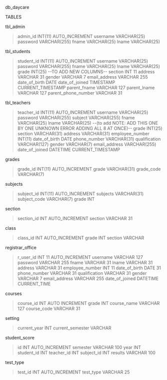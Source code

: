 db_daycare

TABLES

tbl_admin
>admin_id INT(11) AUTO_INCREMENT
>username VARCHAR(25)
>password VARCHAR(255)
>fname VARCHAR(25)
>lname VARCHAR(25)

tbl_students 
>student_id INT(11) AUTO_INCREMENT
>username VARCHAR(25)
>password VARCHAR(255)
>fname  VARCHAR(25)
>lname VARCHAR(25)
>grade INT(25)
--TO ADD NEW COLUMNS-- 
section INT 11 
address VARCHAR 31
gender VARCHAR 7 
email_address VARCHAR 255 
date_of_birth DATE 
date_of_joined TIMESTAMP CURRENT_TIMESTAMP
parent_fname VARCHAR 127 
parent_lname VARCHAR 127
parent_phone_number VARCHAR 31 

tbl_teachers
>teacher_id INT(11) AUTO_INCREMENT
>username VARCHAR(25)
>password VARCHAR(255)
>subject VARCHAR(255)
>fname VARCHAR(25)
>lname VARCHAR(25)
--(to add NOTE: ADD THIS ONE BY ONE UNKNOWN ERROR ADDING ALL 8 AT ONCE)-- 
>grade INT(25)
>section VARCHAR(31) 
>address VARCHAR(31)
>employee_number INT(11)
>date_of_birth DATE 
>phone_number VARCHAR(31)
>qualification VARCHAR(127)
>gender VARCHAR(7)
>email_address VARCHAR(255)
>date_of_joined DATETIME CURRENT_TIMESTAMP


grades
>grade_id INT(11) AUTO_INCREMENT
>grade VARCHAR(31)
>grade_code VARCHAR(7)

subjects
>subject_id INT(11) AUTO_INCREMENT
>subjects VARCHAR(31)
>subject_code VARCHAR(7)
>grade INT 

section
>section_id INT AUTO_INCREMENT
>section VARCHAR 31

class
>class_id INT AUTO_INCREMENT
>grade INT
>section VARCHAR

registrar_office
>r_user_id INT 11 AUTO_INCREMENT
>username VARCHAR 127
>password VARCHAR 255
>fname VARCHAR 31
>lname VARCHAR 31
>address VARCHAR 31
>employee_number INT 11
>date_of_birth DATE 31
>phone_number VARCHAR 31 
>qualification VARCHAR 31
>gender VARCHAR 7
>email_address VARCHAR 255
>date_of_joined DATETIME  CURRENT_TIME

courses
>course_id INT AUTO INCREMENT
>grade INT 
>course_name VARCHAR 127
>course_code VARCHAR 31  

setting 
>current_year INT 
>current_semester VARCHAR


student_score
>id INT AUTO_INCREMENT
>semester VARCHAR 100 
>year INT 
>student_id INT 
>teacher_id INT 
>subject_id INT 
>results VARCHAR 100

test_type

>test_id INT AUTO_INCREMENT
>test_type VARCHAR 25

